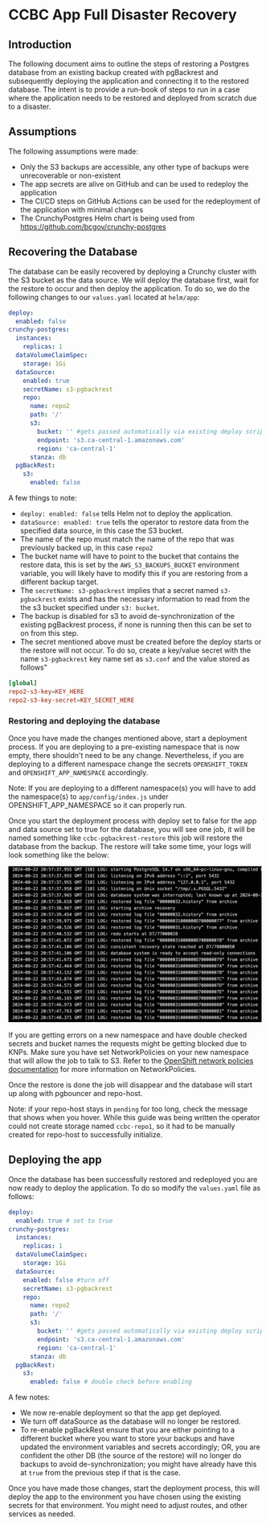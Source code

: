 # CCBC App Full Disaster Recovery

## Introduction

The following document aims to outline the steps of restoring a Postgres database from an existing backup created with pgBackrest and subsequently deploying the application and connecting it to the restored database. The intent is to provide a run-book of steps to run in a case where the application needs to be restored and deployed from scratch due to a disaster.

## Assumptions

The following assumptions were made:

- Only the S3 backups are accessible, any other type of backups were unrecoverable or non-existent
- The app secrets are alive on GitHub and can be used to redeploy the application
- The CI/CD steps on GitHub Actions can be used for the redeployment of the application with minimal changes
- The CrunchyPostgres Helm chart is being used from https://github.com/bcgov/crunchy-postgres

## Recovering the Database

The database can be easily recovered by deploying a Crunchy cluster with the S3 bucket as the data source. We will deploy the database first, wait for the restore to occur and then deploy the application. To do so, we do the following changes to our `values.yaml` located at `helm/app`:

```yaml
deploy:
  enabled: false
crunchy-postgres:
  instances:
    replicas: 1
  dataVolumeClaimSpec:
    storage: 1Gi
  dataSource:
    enabled: true
    secretName: s3-pgbackrest
    repo:
      name: repo2
      path: '/'
      s3:
        bucket: '' #gets passed automatically via existing deploy script
        endpoint: 's3.ca-central-1.amazonaws.com'
        region: 'ca-central-1'
      stanza: db
  pgBackRest:
    s3:
      enabled: false
```

A few things to note:

- `deploy: enabled: false` tells Helm not to deploy the application.
- `dataSource: enabled: true` tells the operator to restore data from the specified data source, in this case the S3 bucket.
- The name of the repo must match the name of the repo that was previously backed up, in this case `repo2`
- The bucket name will have to point to the bucket that contains the restore data, this is set by the `AWS_S3_BACKUPS_BUCKET` environment variable, you will likely have to modify this if you are restoring from a different backup target.
- The `secretName: s3-pgbackrest` implies that a secret named `s3-pgbackrest` exists and has the necessary information to read from the the s3 bucket specified under `s3: bucket`.
- The backup is disabled for s3 to avoid de-synchronization of the existing pgBackrest process, if none is running then this can be set to on from this step.
- The secret mentioned above must be created before the deploy starts or the restore will not occur. To do so, create a key/value secret with the name `s3-pgbackrest` key name set as `s3.conf` and the value stored as follows"

```conf
[global]
repo2-s3-key=KEY_HERE
repo2-s3-key-secret=KEY_SECRET_HERE
```

### Restoring and deploying the database

Once you have made the changes mentioned above, start a deployment process. If you are deploying to a pre-existing namespace that is now empty, there shouldn't need to be any change. Nevertheless, if you are deploying to a different namespace change the secrets `OPENSHIFT_TOKEN` and `OPENSHIFT_APP_NAMESPACE` accordingly.

Note: If you are deploying to a different namespace(s) you will have to add the namespace(s) to `app/config/index.js` under OPENSHIFT_APP_NAMESPACE so it can properly run.

Once you start the deployment process with deploy set to false for the app and data source set to true for the database, you will see one job, it will be named something like `ccbc-pgbackrest-restore` this job will restore the database from the backup. The restore will take some time, your logs will look something like the below:

![Logs of database recovery in progress](images/db_restore_logs.png)

If you are getting errors on a new namespace and have double checked secrets and bucket names the requests might be getting blocked due to KNPs. Make sure you have set NetworkPolicies on your new namespace that will allow the job to talk to S3. Refer to the [OpenShift network policies documentation](https://developer.gov.bc.ca/docs/default/component/platform-developer-docs/docs/platform-architecture-reference/openshift-network-policies/) for more information on NetworkPolicies.

Once the restore is done the job will disappear and the database will start up along with pgbouncer and repo-host.

Note: if your repo-host stays in `pending` for too long, check the message that shows when you hover. While this guide was being written the operator could not create storage named `ccbc-repo1`, so it had to be manually created for repo-host to successfully initialize.

## Deploying the app

Once the database has been successfully restored and redeployed you are now ready to deploy the application. To do so modify the `values.yaml` file as follows:

```yaml
deploy:
  enabled: true # set to true
crunchy-postgres:
  instances:
    replicas: 1
  dataVolumeClaimSpec:
    storage: 1Gi
  dataSource:
    enabled: false #turn off
    secretName: s3-pgbackrest
    repo:
      name: repo2
      path: '/'
      s3:
        bucket: '' #gets passed automatically via existing deploy script
        endpoint: 's3.ca-central-1.amazonaws.com'
        region: 'ca-central-1'
      stanza: db
  pgBackRest:
    s3:
      enabled: false # double check before enabling
```

A few notes:

- We now re-enable deployment so that the app get deployed.
- We turn off dataSource as the database will no longer be restored.
- To re-enable pgBackRest ensure that you are either pointing to a different bucket where you want to store your backups and have updated the environment variables and secrets accordingly; OR, you are confident the other DB (the source of the restore) will no longer do backups to avoid de-synchronization; you might have already have this at `true` from the previous step if that is the case.

Once you have made those changes, start the deployment process, this will deploy the app to the environment you have chosen using the existing secrets for that environment. You might need to adjust routes, and other services as needed.
